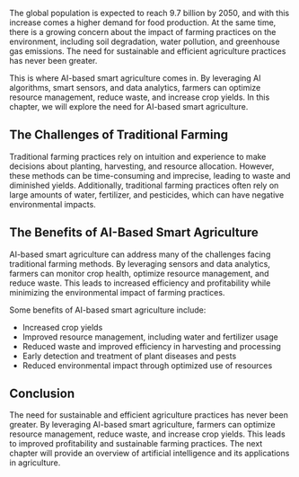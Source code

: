 
The global population is expected to reach 9.7 billion by 2050, and with this increase comes a higher demand for food production. At the same time, there is a growing concern about the impact of farming practices on the environment, including soil degradation, water pollution, and greenhouse gas emissions. The need for sustainable and efficient agriculture practices has never been greater.

This is where AI-based smart agriculture comes in. By leveraging AI algorithms, smart sensors, and data analytics, farmers can optimize resource management, reduce waste, and increase crop yields. In this chapter, we will explore the need for AI-based smart agriculture.

The Challenges of Traditional Farming
-------------------------------------

Traditional farming practices rely on intuition and experience to make decisions about planting, harvesting, and resource allocation. However, these methods can be time-consuming and imprecise, leading to waste and diminished yields. Additionally, traditional farming practices often rely on large amounts of water, fertilizer, and pesticides, which can have negative environmental impacts.

The Benefits of AI-Based Smart Agriculture
------------------------------------------

AI-based smart agriculture can address many of the challenges facing traditional farming methods. By leveraging sensors and data analytics, farmers can monitor crop health, optimize resource management, and reduce waste. This leads to increased efficiency and profitability while minimizing the environmental impact of farming practices.

Some benefits of AI-based smart agriculture include:

* Increased crop yields
* Improved resource management, including water and fertilizer usage
* Reduced waste and improved efficiency in harvesting and processing
* Early detection and treatment of plant diseases and pests
* Reduced environmental impact through optimized use of resources

Conclusion
----------

The need for sustainable and efficient agriculture practices has never been greater. By leveraging AI-based smart agriculture, farmers can optimize resource management, reduce waste, and increase crop yields. This leads to improved profitability and sustainable farming practices. The next chapter will provide an overview of artificial intelligence and its applications in agriculture.
